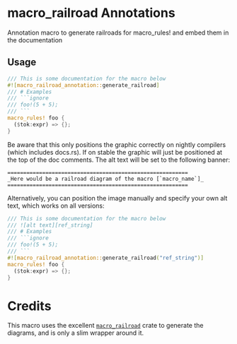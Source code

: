 # macro_railroad Annotations
Annotation macro to generate railroads for macro_rules! and embed them in the documentation

## Usage
````rs
/// This is some documentation for the macro below
#![macro_railroad_annotation::generate_railroad]
/// # Examples
/// ```ignore
/// foo!(5 + 5);
/// ```
macro_rules! foo {
  ($tok:expr) => {};
}
````

Be aware that this only positions the graphic correctly on nightly compilers (which includes docs.rs).
If on stable the graphic will just be positioned at the top of the doc comments.
The alt text will be set to the following banner:
```
=========================================================
_Here would be a railroad diagram of the macro [`macro_name`]_
=========================================================
```

Alternatively, you can position the image manually and specify your own alt text, which works on all versions:
````rs
/// This is some documentation for the macro below
/// ![alt text][ref_string]
/// # Examples
/// ```ignore
/// foo!(5 + 5);
/// ```
#![macro_railroad_annotation::generate_railroad("ref_string")]
macro_rules! foo {
  ($tok:expr) => {};
}
````

# Credits
This macro uses the excellent [`macro_railroad`](https://crates.io/crates/macro_railroad) crate to generate the diagrams, and is only a slim wrapper around it.
